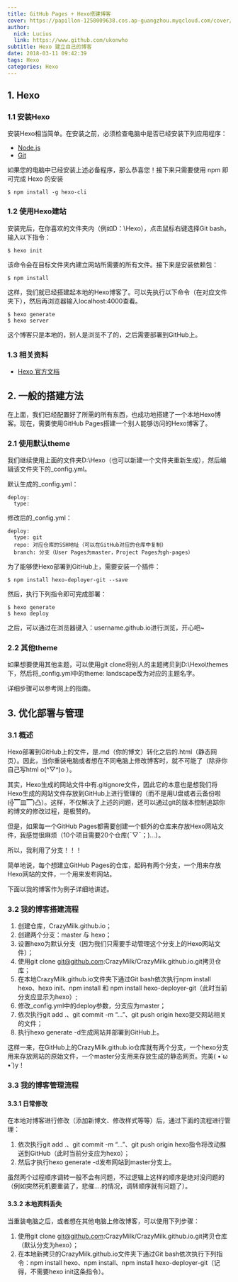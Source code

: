 ```yaml
---
title: GitHub Pages + Hexo搭建博客
cover: https://papillon-1258009638.cos.ap-guangzhou.myqcloud.com/cover/GitHub%20Pages%20Hexo%20create%20blog.jpg
author: 
  nick: Lucius
  link: https://www.github.com/ukonwho
subtitle: Hexo 建立自己的博客
date: 2018-03-11 09:42:39
tags: Hexo
categories: Hexo
---
```


## 1. Hexo
### 1.1 安装Hexo
安装Hexo相当简单。在安装之前，必须检查电脑中是否已经安装下列应用程序：

* [Node.js](http://nodejs.org/)
* [Git](http://nodejs.org/)

如果您的电脑中已经安装上述必备程序，那么恭喜您！接下来只需要使用 npm 即可完成 Hexo 的安装

```
$ npm install -g hexo-cli
```

### 1.2 使用Hexo建站

安装完后，在你喜欢的文件夹内（例如D：\Hexo），点击鼠标右键选择Git bash，输入以下指令：

```
$ hexo init
```

该命令会在目标文件夹内建立网站所需要的所有文件。接下来是安装依赖包：

```
$ npm install
```
这样，我们就已经搭建起本地的Hexo博客了。可以先执行以下命令（在对应文件夹下），然后再浏览器输入localhost:4000查看。

```
$ hexo generate
$ hexo server
```

这个博客只是本地的，别人是浏览不了的，之后需要部署到GitHub上。

### 1.3 相关资料
* [Hexo 官方文档](https://hexo.io/zh-cn/docs/)

## 2. 一般的搭建方法
在上面，我们已经配置好了所需的所有东西，也成功地搭建了一个本地Hexo博客。现在，需要使用GitHub Pages搭建一个别人能够访问的Hexo博客了。

### 2.1 使用默认theme
我们继续使用上面的文件夹D:\Hexo（也可以新建一个文件夹重新生成），然后编辑该文件夹下的_config.yml。

默认生成的_config.yml：

```
deploy:
  type:
```
修改后的_config.yml：

```
deploy:
  type: git
  repo: 对应仓库的SSH地址（可以在GitHub对应的仓库中复制）
  branch: 分支（User Pages为master，Project Pages为gh-pages）
```
 
为了能够使Hexo部署到GitHub上，需要安装一个插件：

```
$ npm install hexo-deployer-git --save
```

然后，执行下列指令即可完成部署：

```
$ hexo generate
$ hexo deploy
```

之后，可以通过在浏览器键入：username.github.io进行浏览，开心吧~

### 2.2 其他theme
如果想要使用其他主题，可以使用git clone将别人的主题拷贝到D:\Hexo\themes下，然后将_config.yml中的theme: landscape改为对应的主题名字。

详细步骤可以参考网上的指南。

## 3. 优化部署与管理
### 3.1 概述
Hexo部署到GitHub上的文件，是.md（你的博文）转化之后的.html（静态网页）。因此，当你重装电脑或者想在不同电脑上修改博客时，就不可能了（除非你自己写html o(^▽^)o ）。

其实，Hexo生成的网站文件中有.gitignore文件，因此它的本意也是想我们将Hexo生成的网站文件存放到GitHub上进行管理的（而不是用U盘或者云备份啦(╬▔皿▔)凸）。这样，不仅解决了上述的问题，还可以通过git的版本控制追踪你的博文的修改过程，是极赞的。

但是，如果每一个GitHub Pages都需要创建一个额外的仓库来存放Hexo网站文件，我感觉很麻烦（10个项目需要20个仓库(ˉ▽ˉ；)…）。

所以，我利用了分支！！！

简单地说，每个想建立GitHub Pages的仓库，起码有两个分支，一个用来存放Hexo网站的文件，一个用来发布网站。

下面以我的博客作为例子详细地讲述。

### 3.2 我的博客搭建流程
1. 创建仓库，CrazyMilk.github.io；
2. 创建两个分支：master 与 hexo；
3. 设置hexo为默认分支（因为我们只需要手动管理这个分支上的Hexo网站文件）；
4. 使用git clone git@github.com:CrazyMilk/CrazyMilk.github.io.git拷贝仓库；
5. 在本地CrazyMilk.github.io文件夹下通过Git bash依次执行npm install hexo、hexo init、npm install 和 npm install hexo-deployer-git（此时当前分支应显示为hexo）;
6. 修改_config.yml中的deploy参数，分支应为master；
7. 依次执行git add .、git commit -m “…”、git push origin hexo提交网站相关的文件；
8. 执行hexo generate -d生成网站并部署到GitHub上。

这样一来，在GitHub上的CrazyMilk.github.io仓库就有两个分支，一个hexo分支用来存放网站的原始文件，一个master分支用来存放生成的静态网页。完美( •̀ ω •́ )y！

### 3.3 我的博客管理流程
#### 3.3.1 日常修改
在本地对博客进行修改（添加新博文、修改样式等等）后，通过下面的流程进行管理：

1. 依次执行git add .、git commit -m “…”、git push origin hexo指令将改动推送到GitHub（此时当前分支应为hexo）；
2. 然后才执行hexo generate -d发布网站到master分支上。

虽然两个过程顺序调转一般不会有问题，不过逻辑上这样的顺序是绝对没问题的（例如突然死机要重装了，悲催….的情况，调转顺序就有问题了）。

#### 3.3.2 本地资料丢失
当重装电脑之后，或者想在其他电脑上修改博客，可以使用下列步骤：

1. 使用git clone git@github.com:CrazyMilk/CrazyMilk.github.io.git拷贝仓库（默认分支为hexo）；
2. 在本地新拷贝的CrazyMilk.github.io文件夹下通过Git bash依次执行下列指令：npm install hexo、npm install、npm install hexo-deployer-git（记得，不需要hexo init这条指令）。

